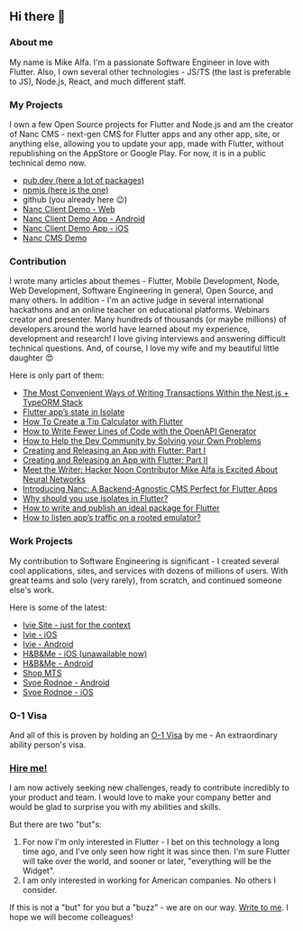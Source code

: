 ## Hi there 👋


### About me
My name is Mike Alfa. I'm a passionate Software Engineer in love with Flutter. Also, I own several other technologies - JS/TS (the last is preferable to JS), Node.js, React, and much different staff.


### My Projects
I own a few Open Source projects for Flutter and Node.js and am the creator of Nanc CMS - next-gen CMS for Flutter apps and any other app, site, or anything else, allowing you to update your app, made with Flutter, without republishing on the AppStore or Google Play. For now, it is in a public technical demo now.

- [pub.dev (here a lot of packages)](https://pub.dev/publishers/alphamikle.dev/packages)
- [npmjs (here is the one)](https://www.npmjs.com/settings/alphamikle/packages)
- github (you already here 😉)
- [Nanc Client Demo - Web](https://client.nanc.io)
- [Nanc Client Demo App - Android](https://play.google.com/store/apps/details?id=com.indieloper.nanc_client)
- [Nanc Client Demo App - iOS](https://www.google.com/search?q=will+be+soon)
- [Nanc CMS Demo](https://admin.nanc.io)


### Contribution
I wrote many articles about themes - Flutter, Mobile Development, Node, Web Development, Software Engineering in general, Open Source, and many others. In addition - I'm an active judge in several international hackathons and an online teacher on educational platforms. Webinars creator and presenter. Many hundreds of thousands (or maybe millions) of developers around the world have learned about my experience, development and research! I love giving interviews and answering difficult technical questions. And, of course, I love my wife and my beautiful little daughter 😍

Here is only part of them:
- [The Most Convenient Ways of Writing Transactions Within the Nest.js + TypeORM Stack](https://hackernoon.com/the-most-convenient-ways-of-writing-transactions-within-the-nestjs-typeorm-stack-3q3q33jd)
- [Flutter app’s state in Isolate](https://itnext.io/flutter-apps-state-in-isolate-8fd9828fc1a3)
- [How To Create a Tip Calculator with Flutter](https://hackernoon.com/how-to-create-a-tip-calculator-with-flutter-svs3450)
- [How to Write Fewer Lines of Code with the OpenAPI Generator](https://hackernoon.com/how-to-write-fewer-lines-of-code-with-the-openapi-generator)
- [How to Help the Dev Community by Solving your Own Problems](https://hackernoon.com/how-to-help-the-dev-community-by-solving-your-own-problems)
- [Creating and Releasing an App with Flutter: Part I](https://hackernoon.com/creating-and-releasing-an-app-with-flutter-part-i)
- [Creating and Releasing an App with Flutter: Part II](https://hackernoon.com/creating-and-releasing-an-app-with-flutter-part-ii)
- [Meet the Writer: Hacker Noon Contributor Mike Alfa is Excited About Neural Networks](https://hackernoon.com/meet-the-writer-hacker-noon-contributor-mike-alfa-is-excited-about-neural-networks)
- [Introducing Nanc: A Backend-Agnostic CMS Perfect for Flutter Apps](https://hackernoon.com/introducing-nanc-a-backend-agnostic-cms-perfect-for-flutter-apps)
- [Why should you use isolates in Flutter?](https://alphamikle.dev/why-should-you-use-isolates-in-flutter)
- [How to write and publish an ideal package for Flutter](https://itnext.io/how-to-write-and-publish-an-ideal-package-for-flutter-da3215bb7d98)
- [How to listen app’s traffic on a rooted emulator?](https://itnext.io/how-to-write-and-publish-an-ideal-package-for-flutter-da3215bb7d98)


### Work Projects
My contribution to Software Engineering is significant - I created several cool applications, sites, and services with dozens of millions of users. With great teams and solo (very rarely), from scratch, and continued someone else's work.

Here is some of the latest:
- [Ivie Site - just for the context](https://iviewellness.co/)
- [Ivie - iOS](https://apps.apple.com/app/apple-store/id6444106117)
- [Ivie - Android](https://play.google.com/store/apps/details?id=com.hollandandbarrett.ivie)
- [H&B&Me - iOS (unawailable now)](https://apps.apple.com/gb/app/h-b-me/id1533049990)
- [H&B&Me - Android](https://play.google.com/store/apps/details?id=com.beyond100.mobile.android)
- [Shop MTS](https://shop.mts.ru/)
- [Svoe Rodnoe - Android](https://play.google.com/store/apps/details?id=ru.rshb.svoe_rodnoe&hl=ru&gl=US)
- [Svoe Rodnoe - iOS](https://apps.apple.com/ru/app/%D1%81%D0%B2%D0%BE%D0%B5-%D1%80%D0%BE%D0%B4%D0%BD%D0%BE%D0%B5/id1529757195)


### O-1 Visa
And all of this is proven by holding an [O-1 Visa](https://www.uscis.gov/working-in-the-united-states/temporary-workers/o-1-visa-individuals-with-extraordinary-ability-or-achievement) by me - An extraordinary ability person's visa.


### [Hire me!](https://www.linkedin.com/in/alphamikle/)
I am now actively seeking new challenges, ready to contribute incredibly to your product and team. I would love to make your company better and would be glad to surprise you with my abilities and skills.

But there are two "but"s:
1. For now I'm only interested in Flutter - I bet on this technology a long time ago, and I've only seen how right it was since then. I'm sure Flutter will take over the world, and sooner or later, "everything will be the Widget".
2. I am only interested in working for American companies. No others I consider.

If this is not a "but" for you but a "buzz" - we are on our way. [Write to me](mailto:alphamikle@gmail.com?subject=We%20want%20to%20hire%20you%2C%20Mike%21). I hope we will become colleagues!
